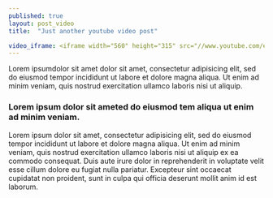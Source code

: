 ```yaml
---
published: true
layout: post_video
title:  "Just another youtube video post"

video_iframe: <iframe width="560" height="315" src="//www.youtube.com/embed/J5Vr9Rs8fBs" frameborder="0" allowfullscreen></iframe>
---
```


Lorem ipsumdolor sit amet dolor sit amet, consectetur adipisicing elit, sed do eiusmod tempor incididunt ut labore et dolore magna aliqua. Ut enim ad minim veniam, quis nostrud exercitation ullamco laboris nisi ut aliquip.


### Lorem ipsum dolor sit ameted do eiusmod tem aliqua ut enim ad minim veniam. ###


Lorem ipsum dolor sit amet, consectetur adipisicing elit, sed do eiusmod tempor incididunt ut labore et dolore magna aliqua. Ut enim ad minim veniam, quis nostrud exercitation ullamco laboris nisi ut aliquip ex ea commodo consequat. Duis aute irure dolor in reprehenderit in voluptate velit esse cillum dolore eu fugiat nulla pariatur. Excepteur sint occaecat cupidatat non proident, sunt in culpa qui officia deserunt mollit anim id est laborum.